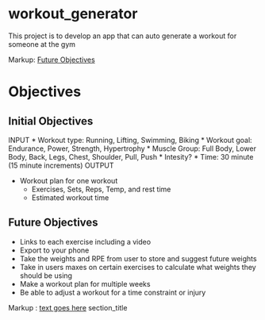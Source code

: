 # workout_generator
This project is to develop an app that can auto generate a workout for someone at the gym

Markup: [Future Objectives](#FutureObjectives "Goto Future-Objective")




# Objectives
## Initial Objectives
INPUT
    * Workout type: Running, Lifting, Swimming, Biking
    * Workout goal: Endurance, Power, Strength, Hypertrophy
    * Muscle Group: Full Body, Lower Body, Back, Legs, Chest, Shoulder, Pull, Push
    * Intesity?
    * Time: 30 minute (15 minute increments)
OUTPUT
* Workout plan for one workout
    * Exercises, Sets, Reps, Temp, and rest time
    * Estimated workout time

## Future Objectives
* Links to each exercise including a video
* Export to your phone
* Take the weights and RPE from user to store and suggest future weights
* Take in users maxes on certain exercises to calculate what weights they should be using
* Make a workout plan for multiple weeks
* Be able to adjust a workout for a time constraint or injury
















Markup : [text goes here](#section_name)
          section_title<a name="section_name"></a>    